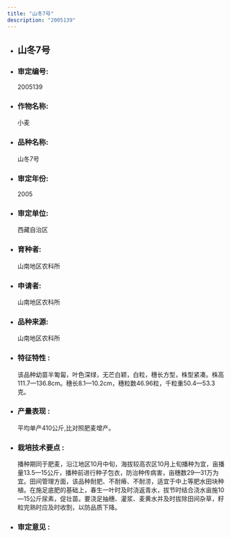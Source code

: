```yaml
---
title: "山冬7号"
description: "2005139"
---
```

* ## 山冬7号
* ###  审定编号:  
   2005139

*  ### 作物名称:  
   小麦

*   ###  品种名称: 
    山冬7号

*   ### 审定年份: 
    2005

*   ### 审定单位:  
    西藏自治区

*   ### 育种者:  
    山南地区农科所

*   ### 申请者:  
    山南地区农科所

*   ### 品种来源:  
    山南地区农科所

*   ### 特征特性 : 
    该品种幼苗半匍匐，叶色深绿，无芒白颖，白粒，穗长方型，株型紧凑。株高111.7—136.8cm。穗长8.1—10.2cm，穗粒数46.96粒，千粒重50.4—53.3克。

*   ### 产量表现 : 
    平均单产410公斤,比对照肥麦增产。 

*   ### 栽培技术要点 : 
    播种期同于肥麦，沿江地区10月中旬，海拔较高农区10月上旬播种为宜，亩播量13.5—15公斤，播种前进行种子包衣，防治种传病害，亩穗数29—31万为宜。田间管理方面，该品种耐肥、不耐瘠、不耐涝，适宜于中上等肥水田块种植。在施足底肥的基础上，春生一叶时及时浇返青水，拔节时结合浇水亩施10—15公斤尿素，促壮苗。要浇足抽穗、灌浆、麦黄水并及时拔除田间杂草，籽粒完熟时应及时收割，以防品质下降。

*   ### 审定意见 : 
    
